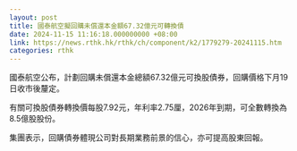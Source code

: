 ```yaml
---
layout: post
title: 國泰航空擬回購未償還本金額67.32億元可轉換債
date: 2024-11-15 11:16:18.000000000 +08:00
link: https://news.rthk.hk/rthk/ch/component/k2/1779279-20241115.htm
categories: rthk
---
```


國泰航空公布，計劃回購未償還本金總額67.32億元可換股債券，回購價格下月19日收市後釐定。

有關可換股債券轉換價每股7.92元，年利率2.75厘，2026年到期，可全數轉換為8.5億股股份。

集團表示，回購債券體現公司對長期業務前景的信心，亦可提高股東回報。

